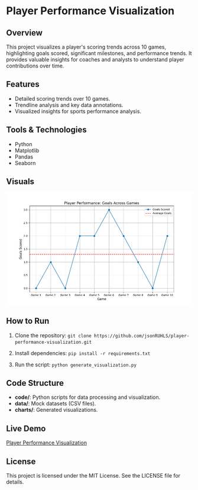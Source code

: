# Player Performance Visualization

## Overview
This project visualizes a player's scoring trends across 10 games, highlighting goals scored, significant milestones, and performance trends. It provides valuable insights for coaches and analysts to understand player contributions over time.

## Features
- Detailed scoring trends over 10 games.
- Trendline analysis and key data annotations.
- Visualized insights for sports performance analysis.

## Tools & Technologies
- Python
- Matplotlib
- Pandas
- Seaborn

## Visuals
![Player Performance Chart](charts/player_performance_trends.png)

## How to Run
1. Clone the repository:
`git clone https://github.com/jsonRUHLS/player-performance-visualization.git`

2. Install dependencies:
`pip install -r requirements.txt`

3. Run the script:
`python generate_visualization.py`

## Code Structure
- **code/**: Python scripts for data processing and visualization.
- **data/**: Mock datasets (CSV files).
- **charts/**: Generated visualizations.

## Live Demo
[Player Performance Visualization](https://jsonRUHLS.github.io/player-performance-visualization/)

## License
This project is licensed under the MIT License. See the LICENSE file for details.

